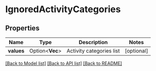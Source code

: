 # IgnoredActivityCategories

## Properties

Name | Type | Description | Notes
------------ | ------------- | ------------- | -------------
**values** | Option<**Vec<String>**> | Activity categories list | [optional]

[[Back to Model list]](../README.md#documentation-for-models) [[Back to API list]](../README.md#documentation-for-api-endpoints) [[Back to README]](../README.md)


